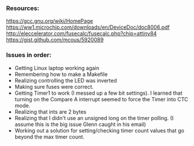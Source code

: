 ### Resources:
https://gcc.gnu.org/wiki/HomePage
https://ww1.microchip.com/downloads/en/DeviceDoc/doc8006.pdf
http://eleccelerator.com/fusecalc/fusecalc.php?chip=attiny84
https://gist.github.com/mcous/5920089

### Issues in order:
- Getting Linux laptop working again
- Remembering how to make a Makefile
- Realizing controlling the LED was inverted
- Making sure fuses were correct.
- Getting Timer1 to work (I messed up a few bit settings). I learned that turning on the Compare A interrupt seemed to force the Timer into CTC mode.
- Realizing that ints are 2 bytes
- Realizing that I didn't use an unsigned long on the timer polling. (I assume this is the big issue Glenn caught in his email)
- Working out a solution for setting/checking timer count values that go beyond the max timer count.